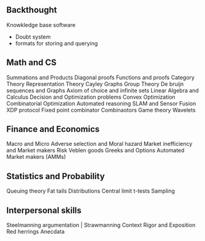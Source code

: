 ## Backthought
Knowkledge base software
 - Doubt system
 - formats for storing and querying

## Math and CS
Summations and Products
Diagonal proofs
Functions and proofs
Category Theory
Representation Theory
Cayley Graphs
Group Theory
De bruijn sequences and Graphs
Axiom of choice and infinite sets
Linear Algebra and Calculus
Decision and Optimization problems
Convex Optimization
Combinatorial Optimization
Automated reasoning
SLAM and Sensor Fusion
XDP protocol
Fixed point combinator
Combinaotors
Game theory
Wavelets

## Finance and  Economics
Macro and Micro
Adverse selection and Moral hazard
Market inefficiency and Market makers
Risk
Veblen goods
Greeks and Options
Automated Market makers (AMMs)

## Statistics and Probability
Queuing theory
Fat tails
Distributions
Central limit
t-tests
Sampling

## Interpersonal skills
Steelmanning argumentation | Strawmanning
Context
Rigor and Exposition
Red herrings
Anecdata
